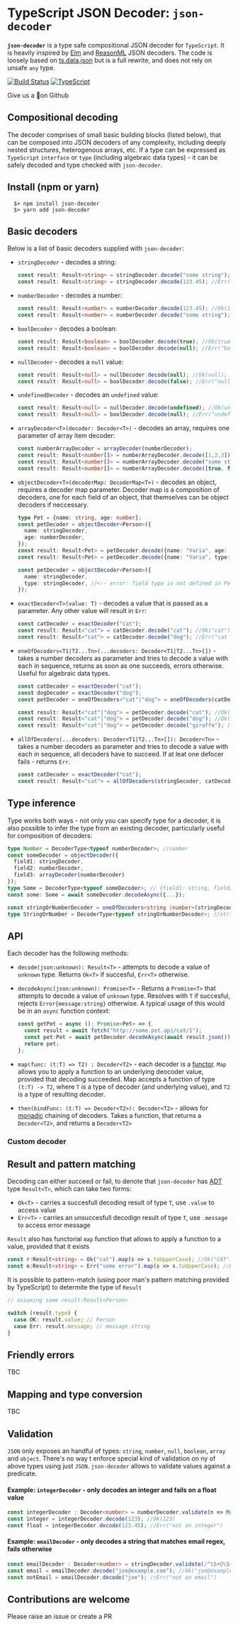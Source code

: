 # TypeScript JSON Decoder: `json-decoder`

**`json-decoder`** is a type safe compositional JSON decoder for `TypeScript`. It is heavily inspired by [Elm](https://package.elm-lang.org/packages/elm/json/latest/) and [ReasonML](https://github.com/glennsl/bs-json) JSON decoders. The code is loosely based on [ts.data.json](https://github.com/joanllenas/ts.data.json) but is a full rewrite, and does not rely on unsafe `any` type.

[![Build Status](https://travis-ci.org/venil7/json-decoder.svg?branch=master)](https://travis-ci.org/venil7/json-decoder) [![TypeScript](https://badges.frapsoft.com/typescript/code/typescript.svg?v=101)](https://github.com/ellerbrock/typescript-badges/)

Give us a 🌟on Github

## Compositional decoding

The decoder comprises of small basic building blocks (listed below), that can be composed into JSON decoders of any complexity, including deeply nested structures, heterogenous arrays, etc. If a type can be expressed as `TypeScript` `interface` or `type` (including algebraic data types) - it can be safely decoded and type checked with `json-decoder`.

## Install (npm or yarn)

```
  $> npm install json-decoder
  $> yarn add json-decoder
```

## Basic decoders

Below is a list of basic decoders supplied with `json-decoder`:

- `stringDecoder` - decodes a string:

  ```TypeScript
  const result: Result<string> = stringDecoder.decode("some string"); //Ok("some string");
  const result: Result<string> = stringDecoder.decode(123.45); //Err("string expected");
  ```

- `numberDecoder` - decodes a number:

  ```TypeScript
  const result: Result<number> = numberDecoder.decode(123.45); //Ok(123.45);
  const result: Result<number> = numberDecoder.decode("some string"); //Err("number expected");
  ```

- `boolDecoder` - decodes a boolean:

  ```TypeScript
  const result: Result<boolean> = boolDecoder.decode(true); //Ok(true);
  const result: Result<boolean> = boolDecoder.decode(null); //Err("bool expected");
  ```

- `nullDecoder` - decodes a `null` value:

  ```TypeScript
  const result: Result<null> = nullDecoder.decode(null); //Ok(null);
  const result: Result<null> = boolDecoder.decode(false); //Err("null expected");
  ```

- `undefinedDecoder` - decodes an `undefined` value:

  ```TypeScript
  const result: Result<null> = nullDecoder.decode(undefined); //Ok(undefined);
  const result: Result<null> = boolDecoder.decode(null); //Err("undefined expected");
  ```

- `arrayDecoder<T>(decoder: Decoder<T>)` - decodes an array, requires one parameter of array item decoder:

  ```TypeScript
  const numberArrayDecoder = arrayDecoder(numberDecoder);
  const result: Result<number[]> = numberArrayDecoder.decode([1,2,3]); //Ok([1,2,3]);
  const result: Result<number[]> = numberArrayDecoder.decode("some string"); //Err("array expected");
  const result: Result<number[]> = numberArrayDecoder.decode([true, false, null]); //Err("array: number expected");
  ```

- `objectDecoder<T>(decoderMap: DecoderMap<T>)` - decodes an object, requires a decoder map parameter. Decoder map is a composition of decoders, one for each field of an object, that themselves can be object decoders if neccessary.

  ```TypeScript
  type Pet = {name: string, age: number};
  const petDecoder = objectDecoder<Person>({
    name: stringDecoder,
    age: numberDecoder,
  });
  const result: Result<Pet> = petDecoder.decode({name: "Varia", age: 0.5}); //Ok({name: "Varia", age: 0.5});
  const result: Result<Pet> = petDecoder.decode({name: "Varia", type: "cat"}); //Err("name: string expected");

  const petDecoder = objectDecoder<Person>({
    name: stringDecoder,
    type: stringDecoder, //<-- error: field type is not defined in Pet
  });
  ```

- `exactDecoder<T>(value: T)` - decodes a value that is passed as a parameter. Any other value will result in `Err`:

  ```TypeScript
  const catDecoder = exactDecoder("cat");
  const result: Result<"cat"> = catDecoder.decode("cat"); //Ok("cat");
  const result: Result<"cat"> = catDecoder.decode("dog"); //Err("cat expected");
  ```

- `oneOfDecoders<T1|T2...Tn>(...decoders: Decoder<T1|T2...Tn>[])` - takes a number decoders as parameter and tries to decode a value with each in sequence, returns as soon as one succeeds, errors otherwise. Useful for algebraic data types.

  ```TypeScript
  const catDecoder = exactDecoder("cat");
  const dogDecoder = exactDecoder("dog");
  const petDecoder = oneOfDecoders<"cat"|"dog"> = oneOfDecoders(catDecoder, dogDecoder);

  const result: Result<"cat"|"dog"> = petDecoder.decode("cat"); //Ok("cat");
  const result: Result<"cat"|"dog"> = petDecoder.decode("dog"); //Ok("dog");
  const result: Result<"cat"|"dog"> = petDecoder.decode("giraffe"); //Err("none of decoders matched");
  ```

- `allOfDecoders(...decoders: Decoder<T1|T2...Tn>[]): Decoder<Tn>` - takes a number decoders as parameter and tries to decode a value with each in sequence, all decoders have to succeed. If at leat one defocer fails - returns `Err`.

  ```TypeScript
  const catDecoder = exactDecoder("cat");
  const result: Result<"cat"> = allOfDecoders(stringSecoder, catDecoder); //Ok("cat")
  ```

## Type inference

Type works both ways - not only you can specify type for a decoder, it is also possible to infer the type from an existing decoder, particularly useful for composition of decoders:

```TypeScript
type Number = DecoderType<typeof numberDecoder>; //number
const someDecoder = objectDecoder({
  field1: stringDecoder,
  field2: numberDecoder,
  field3: arrayDecoder(numberDecoder)
});
type Some = DecoderType<typeof someDecoder>; // {field1: string, field2: number, field3: number[] }
const some: Some = await someDecoder.decodeAsync({...});

const stringOrNumberDecoder = oneOfDecoders<string |number>(stringDecoder, numberDecoder);
type StringOrNumber = DecoderType<typeof stringOrNumberDecoder>; //string | number
```

## API

Each decoder has the following methods:

- `decode(json:unknown): Result<T>` - attempts to decode a value of `unknown` type. Returns `Ok<T>` if succesful, `Err<T>` otherwise.
- `decodeAsync(json:unknown): Promise<T>` - Returns a `Promise<T>` that attempts to decode a value of `unknown` type. Resolves with `T` if succesful, rejects `Error{message:string}` otherwise.
  A typical usage of this would be in an `async` function context:

  ```TypeScript
  const getPet = async (): Promise<Pet> => {
    const result = await fetch("http://some.pet.api/cat/1");
    const pet:Pet = await petDecoder.decodeAsync(await result.json());
    return pet;
  };
  ```

- `map(func: (t:T) => T2) : Decoder<T2>` - each decoder is a [functor](https://wiki.haskell.org/Functor). `Map` allows you to apply a function to an underlying deocoder value, provided that decoding succeeded. Map accepts a function of type `(t:T) -> T2`, where `T` is a type of decoder (and underlying value), and `T2` is a type of resulting decoder.

- `then(bindFunc: (t:T) => Decoder<T2>): Decoder<T2>` - allows for [monadic](https://wiki.haskell.org/Monad) chaining of decoders. Takes a function, that returns a `Decoder<T2>`, and returns a `Decoder<T2>`

### Custom decoder

## Result and pattern matching

Decoding can either succeed or fail, to denote that `json-decoder` has [ADT](https://en.wikipedia.org/wiki/Algebraic_data_type) type `Result<T>`, which can take two forms:

- `Ok<T>` - carries a succesfull decoding result of type `T`, use `.value` to access value
- `Err<T>` - carries an unsuccesfull decodign result of type `T`, use `.message` to access error message

`Result` also has functorial `map` function that allows to apply a function to a value, provided that it exists

```TypeScript
const r:Result<string> = Ok("cat").map(s => s.toUpperCase); //Ok("CAT")
const e:Result<string> = Err("some error").map(s => s.toUpperCase); //Err("some error")
```

It is possible to pattern-match (using poor man's pattern matching provided by TypeScript) to determite the type of `Result`

```TypeScript
// assuming some result:Result<Person>

switch (result.type) {
  case OK: result.value; // Person
  case Err: result.message; // message string
}
```

## Friendly errors

TBC

## Mapping and type conversion

TBC

## Validation

`JSON` only exposes an handful of types: `string`, `number`, `null`, `boolean`, `array` and `object`. There's no way t enforce special kind of validation on ny of above types using just `JSON`. `json-decoder` allows to validate values against a predicate.

#### Example: `integerDecoder` - only decodes an integer and fails on a float value

```TypeScript
const integerDecoder : Decoder<number> = numberDecoder.validate(n => Math.floor(n) === n, "not an integer");
const integer = integerDecoder.decode(123); //Ok(123)
const float = integerDecoder.decode(123.45); //Err("not an integer")

```

#### Example: `emailDecoder` - only decodes a string that matches email regex, fails otherwise

```TypeScript
const emailDecoder : Decoder<number> = stringDecoder.validate(/^\S+@\S+$/.test, "not an email");
const email = emailDecoder.decode("joe@example.com"); //Ok("joe@example.com")
const notEmail = emailDecoder.decode("joe"); //Err("not an email")

```

## Contributions are welcome

Please raise an issue or create a PR
